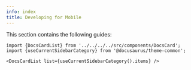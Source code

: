 ```yaml
---
info: index
title: Developing for Mobile 
---
```


This section contains the following guides:

```mdx-code-block
import {DocsCardList} from '../../../../src/components/DocsCard';
import {useCurrentSidebarCategory} from '@docusaurus/theme-common';

<DocsCardList list={useCurrentSidebarCategory().items} />
```